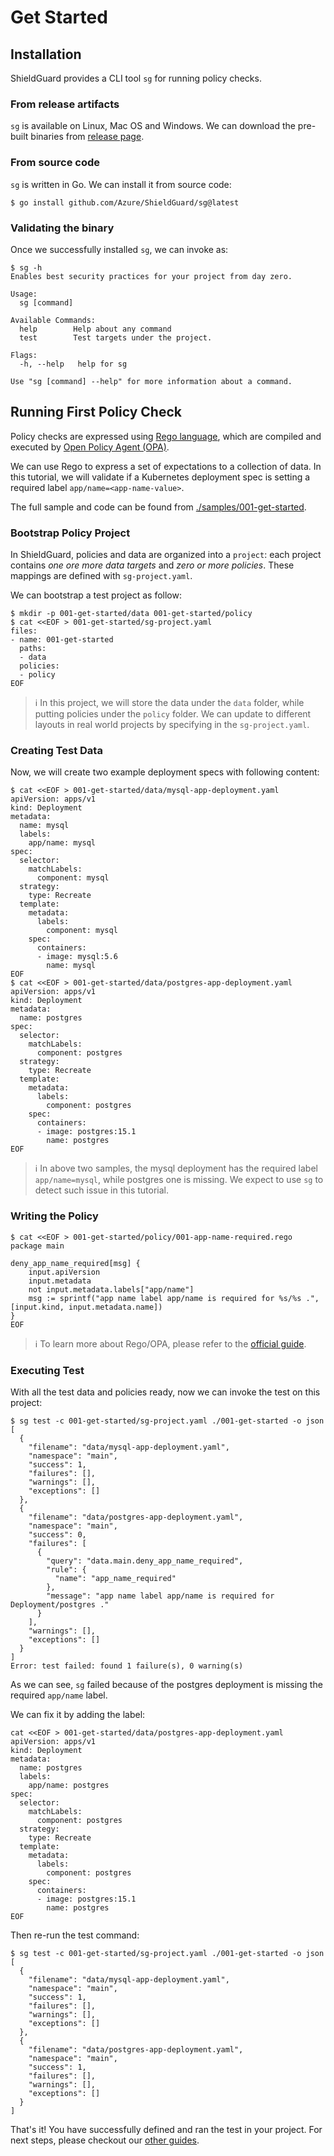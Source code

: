 # Get Started

## Installation

ShieldGuard provides a CLI tool `sg` for running policy checks.

### From release artifacts

`sg` is available on Linux, Mac OS and Windows. We can download the pre-built binaries
from [release page][sg_release_page].

[sg_release_page]: https://github.com/Azure/ShieldGuard/releases

<!-- TODO(hbc): add download script for downloading specific version -->

### From source code

`sg` is written in Go. We can install it from source code:

```
$ go install github.com/Azure/ShieldGuard/sg@latest
```

### Validating the binary

Once we successfully installed `sg`, we can invoke as:

```
$ sg -h
Enables best security practices for your project from day zero.

Usage:
  sg [command]

Available Commands:
  help        Help about any command
  test        Test targets under the project.

Flags:
  -h, --help   help for sg

Use "sg [command] --help" for more information about a command.
```

## Running First Policy Check

Policy checks are expressed using [Rego language][rego], which are compiled and executed by 
[Open Policy Agent (OPA)][opa].

[rego]: https://www.openpolicyagent.org/docs/latest/policy-language/
[opa]: https://github.com/open-policy-agent/opa

We can use Rego to express a set of expectations to a collection of data.
In this tutorial, we will validate if a Kubernetes deployment spec is setting a required label `app/name=<app-name-value>`.

The full sample and code can be found from [./samples/001-get-started](./samples/001-get-started).

### Bootstrap Policy Project

In ShieldGuard, policies and data are organized into a `project`: each project contains *one ore more data targets*  and *zero or more policies*. These mappings are defined with `sg-project.yaml`.

We can bootstrap a test project as follow:

```
$ mkdir -p 001-get-started/data 001-get-started/policy
$ cat <<EOF > 001-get-started/sg-project.yaml
files:
- name: 001-get-started
  paths:
  - data
  policies:
  - policy
EOF
```

> :information_source: In this project, we will store the data under the `data` folder, while putting policies under the `policy` folder. We can update to different layouts in real world projects by specifying in the `sg-project.yaml`.

### Creating Test Data

Now, we will create two example deployment specs with following content:

```
$ cat <<EOF > 001-get-started/data/mysql-app-deployment.yaml
apiVersion: apps/v1
kind: Deployment
metadata:
  name: mysql
  labels:
    app/name: mysql
spec:
  selector:
    matchLabels:
      component: mysql
  strategy:
    type: Recreate
  template:
    metadata:
      labels:
        component: mysql
    spec:
      containers:
      - image: mysql:5.6
        name: mysql
EOF
$ cat <<EOF > 001-get-started/data/postgres-app-deployment.yaml
apiVersion: apps/v1
kind: Deployment
metadata:
  name: postgres
spec:
  selector:
    matchLabels:
      component: postgres
  strategy:
    type: Recreate
  template:
    metadata:
      labels:
        component: postgres
    spec:
      containers:
      - image: postgres:15.1
        name: postgres
EOF
```

> :information_source: In above two samples, the mysql deployment has the required label `app/name=mysql`, while postgres one is missing. We expect to use `sg` to detect such issue in this tutorial.

### Writing the Policy

```
$ cat <<EOF > 001-get-started/policy/001-app-name-required.rego
package main

deny_app_name_required[msg] {
	input.apiVersion
	input.metadata
	not input.metadata.labels["app/name"]
	msg := sprintf("app name label app/name is required for %s/%s .", [input.kind, input.metadata.name])
}
EOF
```

> :information_source: To learn more about Rego/OPA, please refer to the [official guide][opa_official_guide].

[opa_official_guide]: https://www.openpolicyagent.org/docs/latest/policy-reference/

### Executing Test

With all the test data and policies ready, now we can invoke the test on this project:

```
$ sg test -c 001-get-started/sg-project.yaml ./001-get-started -o json
[
  {
    "filename": "data/mysql-app-deployment.yaml",
    "namespace": "main",
    "success": 1,
    "failures": [],
    "warnings": [],
    "exceptions": []
  },
  {
    "filename": "data/postgres-app-deployment.yaml",
    "namespace": "main",
    "success": 0,
    "failures": [
      {
        "query": "data.main.deny_app_name_required",
        "rule": {
          "name": "app_name_required"
        },
        "message": "app name label app/name is required for Deployment/postgres ."
      }
    ],
    "warnings": [],
    "exceptions": []
  }
]
Error: test failed: found 1 failure(s), 0 warning(s)
```

As we can see, `sg` failed because of the postgres deployment is missing the required `app/name` label.

We can fix it by adding the label:

```
cat <<EOF > 001-get-started/data/postgres-app-deployment.yaml
apiVersion: apps/v1
kind: Deployment
metadata:
  name: postgres
  labels:
    app/name: postgres
spec:
  selector:
    matchLabels:
      component: postgres
  strategy:
    type: Recreate
  template:
    metadata:
      labels:
        component: postgres
    spec:
      containers:
      - image: postgres:15.1
        name: postgres
EOF
```

Then re-run the test command:

```
$ sg test -c 001-get-started/sg-project.yaml ./001-get-started -o json
[
  {
    "filename": "data/mysql-app-deployment.yaml",
    "namespace": "main",
    "success": 1,
    "failures": [],
    "warnings": [],
    "exceptions": []
  },
  {
    "filename": "data/postgres-app-deployment.yaml",
    "namespace": "main",
    "success": 1,
    "failures": [],
    "warnings": [],
    "exceptions": []
  }
]
```

That's it! You have successfully defined and ran the test in your project. For next steps, please checkout our [other guides](./README.md).
